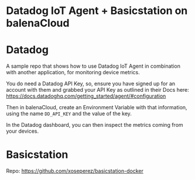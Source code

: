 # Datadog IoT Agent + Basicstation on balenaCloud


# Datadog
A sample repo that shows how to use Datadog IoT Agent in combination with another application, for monitoring device metrics.

You do need a Datadog API Key, so, ensure you have signed up for an account with them and grabbed your API Key as outlined in their Docs here:  https://docs.datadoghq.com/getting_started/agent/#configuration

Then in balenaCloud, create an Environment Variable with that information, using the name `DD_API_KEY` and the value of the key.

In the Datadog dashboard, you can then inspect the metrics coming from your devices.


# Basicstation

Repo: https://github.com/xoseperez/basicstation-docker
